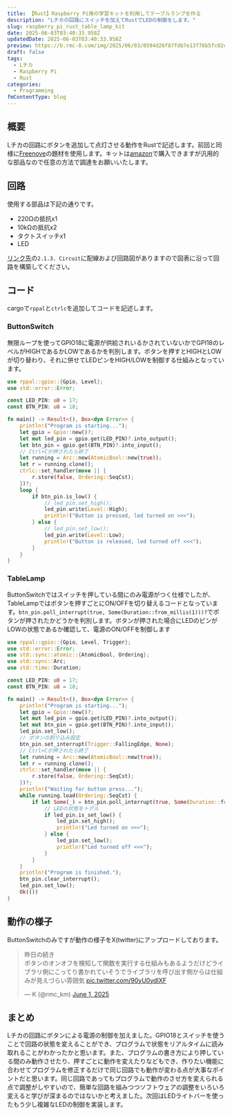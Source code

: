 ```yaml
---
title: 【Rust】Raspberry Pi用の学習キットを利用してテーブルランプを作る
description: "Lチカの回路にスイッチを加えてRustでLEDの制御をします。"
slug: raspberry_pi_rust_table_lamp_kit
date: 2025-06-03T03:40:33.958Z
updatedDate: 2025-06-03T03:40:33.958Z
preview: https://b.rmc-8.com/img/2025/06/03/0594d26f87fdb7e13f76b5fc02e09d4e.jpg
draft: false
tags:
  - Lチカ
  - Raspberry Pi
  - Rust
categories:
  - Programming
fmContentType: blog
---
```


## 概要

Lチカの回路にボタンを追加して点灯させる動作をRustで記述します。前回と同様に[Freenove](https://docs.freenove.com/projects/fnk0020/en/latest/fnk0020/codes/python-lang/ButtonAndLEDs.html)の題材を使用します。キットは[amazon](https://amzn.to/450LoZr)で購入できますが汎用的な部品なので任意の方法で調達をお願いいたします。

## 回路

使用する部品は下記の通りです。

* 220Ωの抵抗x1
* 10kΩの抵抗x2
* タクトスイッチx1
* LED

[リンク先](https://docs.freenove.com/projects/fnk0020/en/latest/fnk0020/codes/python-lang/ButtonAndLEDs.html)の`2.1.3. Circuit`に配線および回路図がありますので図表に沿って回路を構築してください。

## コード

cargoで`rppal`と`ctrlc`を追加してコードを記述します。

### ButtonSwitch

無限ループを使ってGPIO18に電源が供給されいるかされていないかでGPI18のレベルがHIGHであるかLOWであるかを判別します。ボタンを押すとHIGHとLOWが切り替わり、それに併せてLEDピンをHIGH/LOWを制御する仕組みとなっています。

```rs
use rppal::gpio::{Gpio, Level};
use std::error::Error;

const LED_PIN: u8 = 17;
const BTN_PIN: u8 = 18;

fn main() -> Result<(), Box<dyn Error>> {
    println!("Program is starting...");
    let gpio = Gpio::new()?;
    let mut led_pin = gpio.get(LED_PIN)?.into_output();
    let btn_pin = gpio.get(BTN_PIN)?.into_input();
    // Ctrl+Cが押されたら終了
    let running = Arc::new(AtomicBool::new(true));
    let r = running.clone();
    ctrlc::set_handler(move || {
        r.store(false, Ordering::SeqCst);
    })?;
    loop {
        if btn_pin.is_low() {
            // led_pin.set_high();
            led_pin.write(Level::High);
            println!("Button is pressed, led turned on >>>");
        } else {
            // led_pin.set_low();
            led_pin.write(Level::Low);
            println!("Button is released, led turned off <<<");
        }
    }
}
```

### TableLamp

ButtonSwitchではスイッチを押している間にのみ電源がつく仕様でしたが、TableLampではボタンを押すごとにON/OFFを切り替えるコードとなっています。`btn_pin.poll_interrupt(true, Some(Duration::from_millis(1)))?`でボタンが押されたかどうかを判別します。ボタンが押された場合にLEDのピンがLOWの状態であるか確認して、電源のON/OFFを制御します

```rs
use rppal::gpio::{Gpio, Level, Trigger};
use std::error::Error;
use std::sync::atomic::{AtomicBool, Ordering};
use std::sync::Arc;
use std::time::Duration;

const LED_PIN: u8 = 17;
const BTN_PIN: u8 = 18;

fn main() -> Result<(), Box<dyn Error>> {
    println!("Program is starting...");
    let gpio = Gpio::new()?;
    let mut led_pin = gpio.get(LED_PIN)?.into_output();
    let mut btn_pin = gpio.get(BTN_PIN)?.into_input();
    led_pin.set_low();
    // ボタンの割り込み設定
    btn_pin.set_interrupt(Trigger::FallingEdge, None);
    // Ctrl+Cが押されたら終了
    let running = Arc::new(AtomicBool::new(true));
    let r = running.clone();
    ctrlc::set_handler(move || {
        r.store(false, Ordering::SeqCst);
    })?;
    println!("Waiting for button press...");
    while running.load(Ordering::SeqCst) {
        if let Some(_) = btn_pin.poll_interrupt(true, Some(Duration::from_millis(1)))? {
            // LEDの状態をトグル
            if led_pin.is_set_low() {
                led_pin.set_high();
                println!("Led turned on >>>");
            } else {
                led_pin.set_low();
                println!("Led turned off <<<");
            }
        }
    }
    println!("Program is finished.");
    btn_pin.clear_interrupt();
    led_pin.set_low();
    Ok(())
}

```

## 動作の様子

ButtonSwitchのみですが動作の様子をX(twitter)にアップロードしております。

<blockquote class="twitter-tweet" data-media-max-width="560"><p lang="ja" dir="ltr">昨日の続き<br>ボタンのオンオフを検知して関数を実行する仕組みもあるようだけどライブラリ側にこってり書かれていそうでライブラリを呼び出す側からは仕組みが見えづらい雰囲気 <a href="https://t.co/90yU0ydIXF">pic.twitter.com/90yU0ydIXF</a></p>&mdash; K (@rmc_km) <a href="https://twitter.com/rmc_km/status/1929022443189891122?ref_src=twsrc%5Etfw">June 1, 2025</a></blockquote> <script async src="https://platform.twitter.com/widgets.js" charset="utf-8"></script>

## まとめ

Lチカの回路にボタンによる電源の制御を加えました。GPIO18とスイッチを使うことで回路の状態を変えることができ、プログラムで状態をリアルタイムに読み取れることがわかったかと思います。また、プログラムの書き方により押している間のみ動作させたり、押すごとに動作を変えたりなどもでき、作りたい機能に合わせてプログラムを修正するだけで同じ回路でも動作が変わる点が大事なポイントだと思います。同じ回路であってもプログラムで動作のさせ方を変えられる点で調整がしやすいので、簡単な回路を組みつつソフトウェアの調整をいろいろ変えると学びが深まるのではないかと考えました。次回はLEDライトバーを使ったもう少し複雑なLEDの制御を実装します。
